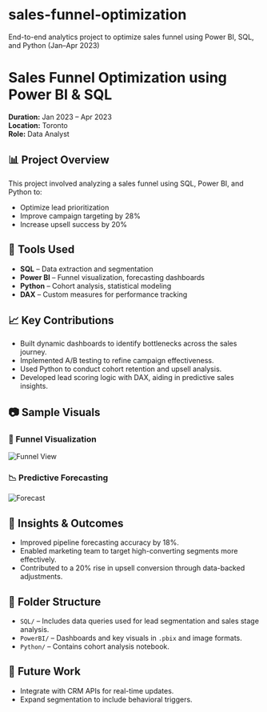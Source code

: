# sales-funnel-optimization
End-to-end analytics project to optimize sales funnel using Power BI, SQL, and Python (Jan–Apr 2023)

# Sales Funnel Optimization using Power BI & SQL

**Duration:** Jan 2023 – Apr 2023  
**Location:** Toronto  
**Role:** Data Analyst

## 📊 Project Overview

This project involved analyzing a sales funnel using SQL, Power BI, and Python to:
- Optimize lead prioritization
- Improve campaign targeting by 28%
- Increase upsell success by 20%

## 🔧 Tools Used
- **SQL** – Data extraction and segmentation
- **Power BI** – Funnel visualization, forecasting dashboards
- **Python** – Cohort analysis, statistical modeling
- **DAX** – Custom measures for performance tracking

## 📈 Key Contributions
- Built dynamic dashboards to identify bottlenecks across the sales journey.
- Implemented A/B testing to refine campaign effectiveness.
- Used Python to conduct cohort retention and upsell analysis.
- Developed lead scoring logic with DAX, aiding in predictive sales insights.

## 📷 Sample Visuals

### 🎯 Funnel Visualization
![Funnel View](PowerBI/dashboard_screenshots/funnel_view.png)

### 📉 Predictive Forecasting
![Forecast](PowerBI/dashboard_screenshots/predictive_forecast.png)

## 🧠 Insights & Outcomes
- Improved pipeline forecasting accuracy by 18%.
- Enabled marketing team to target high-converting segments more effectively.
- Contributed to a 20% rise in upsell conversion through data-backed adjustments.

## 📁 Folder Structure
- `SQL/` – Includes data queries used for lead segmentation and sales stage analysis.
- `PowerBI/` – Dashboards and key visuals in `.pbix` and image formats.
- `Python/` – Contains cohort analysis notebook.

## 🚀 Future Work
- Integrate with CRM APIs for real-time updates.
- Expand segmentation to include behavioral triggers.
